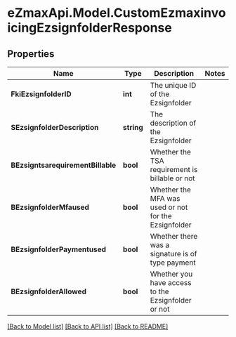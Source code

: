 
# eZmaxApi.Model.CustomEzmaxinvoicingEzsignfolderResponse

## Properties

Name | Type | Description | Notes
------------ | ------------- | ------------- | -------------
**FkiEzsignfolderID** | **int** | The unique ID of the Ezsignfolder | 
**SEzsignfolderDescription** | **string** | The description of the Ezsignfolder | 
**BEzsigntsarequirementBillable** | **bool** | Whether the TSA requirement is billable or not | 
**BEzsignfolderMfaused** | **bool** | Whether the MFA was used or not for the Ezsignfolder | 
**BEzsignfolderPaymentused** | **bool** | Whether there was a signature is of type payment | 
**BEzsignfolderAllowed** | **bool** | Whether you have access to the Ezsignfolder or not | 

[[Back to Model list]](../README.md#documentation-for-models)
[[Back to API list]](../README.md#documentation-for-api-endpoints)
[[Back to README]](../README.md)


